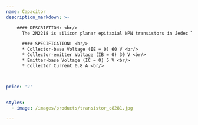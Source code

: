 ```yaml
---
name: Capacitor
description_markdown: >-

    #### DESCRIPTION: <br/>
      The 2N2218 is silicon planar epitaxial NPN transistors in Jedec TO-39 (for 2N2218 and 2N2219) and in Jedec TO-18 (for 2N2221 and 2N2222) metal cases.It is designed for high-speed switching applications at collector currents up to 500 mA, and feature useful current gain over a wide range of collector current,low leakage currents and low saturation voltages. <br/> <br/>

      #### SPECIFICATION: <br/>
      * Collector-base Voltage (IE = 0) 60 V <br/>
      * Collector-emitter Voltage (IB = 0) 30 V <br/>
      * Emitter-base Voltage (IC = 0) 5 V <br/>
      * Collector Current 0.8 A <br/>



price: '2'


styles:
  - image: /images/products/transistor_c8281.jpg

---
```

